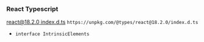 ### React Typescript

[react@18.2.0 index.d.ts](https://unpkg.com/@types/react@18.2.0/index.d.ts)
`https://unpkg.com/@types/react@18.2.0/index.d.ts
`

- `interface IntrinsicElements`